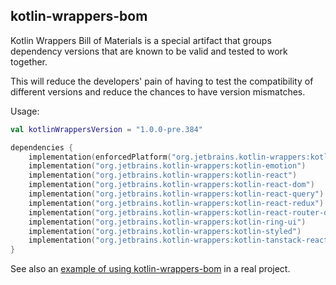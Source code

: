 ## kotlin-wrappers-bom

Kotlin Wrappers Bill of Materials is a special artifact that groups dependency versions that are known to be valid and
tested to work together.

This will reduce the developers' pain of having to test the compatibility of different versions and reduce the chances
to have version mismatches.

Usage:

```kotlin
val kotlinWrappersVersion = "1.0.0-pre.384"

dependencies {
    implementation(enforcedPlatform("org.jetbrains.kotlin-wrappers:kotlin-wrappers-bom:$kotlinWrappersVersion"))
    implementation("org.jetbrains.kotlin-wrappers:kotlin-emotion")
    implementation("org.jetbrains.kotlin-wrappers:kotlin-react")
    implementation("org.jetbrains.kotlin-wrappers:kotlin-react-dom")
    implementation("org.jetbrains.kotlin-wrappers:kotlin-react-query")
    implementation("org.jetbrains.kotlin-wrappers:kotlin-react-redux")
    implementation("org.jetbrains.kotlin-wrappers:kotlin-react-router-dom")
    implementation("org.jetbrains.kotlin-wrappers:kotlin-ring-ui")
    implementation("org.jetbrains.kotlin-wrappers:kotlin-styled")
    implementation("org.jetbrains.kotlin-wrappers:kotlin-tanstack-react-table")
}
```

See also
an [example of using kotlin-wrappers-bom](https://github.com/aerialist7/kotlin-react-table-sample/blob/main/build.gradle.kts)
in a real project.
